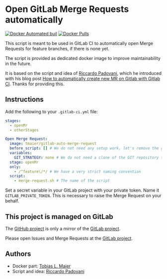 # Open GitLab Merge Requests automatically

[![Docker Automated buil](https://img.shields.io/docker/automated/tmaier/gitlab-auto-merge-request.svg)](https://hub.docker.com/r/tmaier/gitlab-auto-merge-request/)
[![Docker Pulls](https://img.shields.io/docker/pulls/tmaier/gitlab-auto-merge-request.svg)](https://hub.docker.com/r/tmaier/gitlab-auto-merge-request/)

This script is meant to be used in GitLab CI to automatically open Merge Requests for feature branches, if there is none yet.

The script is provided as dedicated docker image to improve maintainability in the future.

It is based on the script and idea of [Riccardo Padovani](https://rpadovani.com), which he introduced with his blog post [How to automatically create new MR on Gitlab with Gitlab CI](https://rpadovani.com/open-mr-gitlab-ci).
Thanks for providing this.

## Instructions

Add the following to your `.gitlab-ci.yml` file:

```yaml
stages:
  - openMr
  - otherStages

Open Merge Request:
  image: tmaier/gitlab-auto-merge-request
  before_script: [] # We do not need any setup work, let's remove the global one (if any)
  variables:
    GIT_STRATEGY: none # We do not need a clone of the GIT repository to create a Merge Request
  stage: openMr
  only:
    - /^feature\/*/ # We have a very strict naming convention
  script:
    - merge-request.sh # The name of the script
```

Set a secret variable in your GitLab project with your private token.
Name it `GITLAB_PRIVATE_TOKEN`.
This is necessary to raise the Merge Request on your behalf.

## This project is managed on GitLab

The [GitHub project][] is only a mirror of the [GitLab project][].

[GitHub project]: https://github.com/tmaier/gitlab-auto-merge-request
[GitLab project]: https://gitlab.com/tmaier/gitlab-auto-merge-request

Please open Issues and Merge Requests at the [GitLab project][].

## Authors

* Docker part: [Tobias L. Maier](http://tobiasmaier.info)
* Script and idea: [Riccardo Padovani](https://rpadovani.com)
